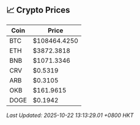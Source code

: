## 📈 Crypto Prices

| Coin | Price |
| ---- | ----- |
| BTC | $108464.4250 |
| ETH | $3872.3818 |
| BNB | $1071.3346 |
| CRV | $0.5319 |
| ARB | $0.3105 |
| OKB | $161.9615 |
| DOGE | $0.1942 |

_Last Updated: 2025-10-22 13:13:29.01 +0800 HKT_
